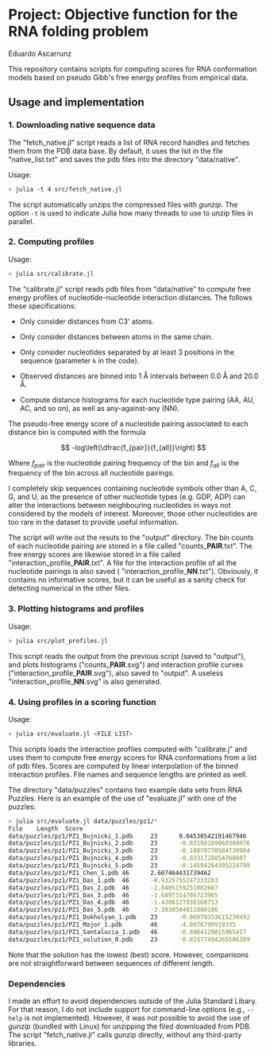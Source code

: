 # Project: Objective function for the RNA folding problem

Eduardo Ascarrunz

This repository contains scripts for computing scores for RNA conformation models based on pseudo Gibb's free energy profiles from empirical data.

## Usage and implementation

### 1. Downloading native sequence data

The "fetch_native.jl" script reads a list of RNA record handles and fetches them from the PDB data base. By default, it uses the lsit in the file "native_list.txt" and saves the pdb files into the directory "data/native".

Usage:

```bash
> julia -t 4 src/fetch_native.jl
```

The script automatically unzips the compressed files with *gunzip*. The option `-t` is used to indicate Julia how many threads to use to unzip files in parallel.

### 2. Computing profiles

Usage:

```bash
> julia src/calibrate.jl
```

The "calibrate.jl" script reads pdb files from "data/native" to compute free energy profiles of nucleotide-nucleotide interaction distances. The follows these specifications:

- Only consider distances from C3' atoms.

- Only consider distances between atoms in the same chain.

- Only consider nucleotides separated by at least 3 positions in the sequence (parameter `k` in the code).

- Observed distances are binned into 1 Å intervals between 0.0 Å and 20.0 Å.

- Compute distance histograms for each nucleotide type pairing (AA, AU, AC, and so on), as well as any-against-any (NN).

The pseudo-free energy score of a nucleotide pairing associated to each distance bin is computed with the formula

$$
-log\left(\dfrac{f_{pair}}{f_{all}}\right)
$$

Where $f_{pair}$ is the nucleotide pairing frequency of the bin and $f_{all}$ is the frequency of the bin across all nucleotide pairings.

I completely skip sequences containing nucleotide symbols other than A, C, G, and U, as the presence of other nucleotide types (e.g. GDP, ADP) can alter the interactions between neighbouring nucleotides in ways not considered by the models of interest. Moreover, those other nucleotides are too rare in the dataset to provide useful information.

The script will write out the resuts to the "output" directory. The bin counts of each nucleotide pairing are stored in a file called "counts_**PAIR**.txt". The free energy scores are likewise stored in a file called "interaction_profile_**PAIR**.txt". A file for the interaction profile of all the nucleotide pairings is also saved ( "interaction_profile_**NN**.txt"). Obviously, it contains no informative scores, but it can be useful as a sanity check for detecting numerical in the other files.


### 3. Plotting histograms and profiles

Usage:

```bash
> julia src/plot_profiles.jl
```

This script reads the output from the previous script (saved to "output"), and plots histograms ("counts_**PAIR**.svg") and interaction profile curves ("interaction_profile_**PAIR**.svg"), also saved to "output". A useless "interaction_profile_**NN**.svg" is also generated.

### 4. Using profiles in a scoring function

Usage:

```bash
> julia src/evaluate.jl <FILE LIST>
```

This scripts loads the interaction profiles computed with "calibrate.j" and uses them to compute free energy scores for RNA conformations from a list of pdb files. Scores are computed by linear interpolation of the binned interaction profiles. File names and sequence lengths are printed as well.

The directory "data/puzzles" contains two example data sets from RNA Puzzles. Here is an example of the use of "evaluate.jl" with one of the puzzles:

```bash
> julia src/evaluate.jl data/puzzles/pz1/*
File    Length  Score
data/puzzles/pz1/PZ1_Bujnicki_1.pdb     23      0.04530542191467946
data/puzzles/pz1/PZ1_Bujnicki_2.pdb     23      -0.03198109060300976
data/puzzles/pz1/PZ1_Bujnicki_3.pdb     23      -0.18870770584730984
data/puzzles/pz1/PZ1_Bujnicki_4.pdb     23      -0.0331728854768607
data/puzzles/pz1/PZ1_Bujnicki_5.pdb     23      -0.14594264395224799
data/puzzles/pz1/PZ1_Chen_1.pdb 46      2.607464431739462
data/puzzles/pz1/PZ1_Das_1.pdb  46      -0.9325755247333203
data/puzzles/pz1/PZ1_Das_2.pdb  46      -2.0405159251082687
data/puzzles/pz1/PZ1_Das_3.pdb  46      -1.6897314706723965
data/puzzles/pz1/PZ1_Das_4.pdb  46      -1.4306127938168713
data/puzzles/pz1/PZ1_Das_5.pdb  46      -3.3030584811800106
data/puzzles/pz1/PZ1_Dokholyan_1.pdb    23      -0.06079333615230492
data/puzzles/pz1/PZ1_Major_1.pdb        46      -4.0976790919335
data/puzzles/pz1/PZ1_Santalucia_1.pdb   46      -0.8964129015965427
data/puzzles/pz1/PZ1_solution_0.pdb     23      -0.01577494265586389
```

Note that the solution has the lowest (best) score. However, comparisons are not straightforward between sequences of different length.

### Dependencies

I made an effort to avoid dependencies outside of the Julia Standard Libary. For that reason, I do not include support for command-line options (e.g., `--help` is not implemented). However, it was not possible to avoid the use of *gunzip* (bundled with Linux) for unzipping the filed downloaded from PDB. The script "fetch_native.jl" calls gunzip directly, without any third-party libraries.

